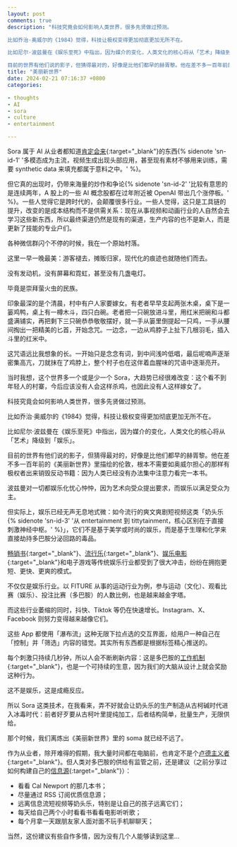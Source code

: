 ```yaml
---
layout: post
comments: true
description: "科技究竟会如何影响人类世界，很多先贤做过预测。

比如乔治·奥威尔的《1984》觉得，科技让极权变得更加彻底更加无所不在。

比如尼尔·波兹曼在《娱乐至死》中指出，因为媒介的变化，人类文化的核心将从「艺术」降级到「娱乐」。

目前的世界有他们说的影子，但猜得最对的，好像是比他们都早的赫胥黎。他在差不多一百年前的《美丽新世界》里描绘的伦敦，根本不需要如奥威尔担心的那样有极权者出来销毁反动书籍：因为人类已经没有办法集中注意力看完一本书。"
title: "美丽新世界"
date: 2024-02-21 07:16:37 +0800
categories: 

- thoughts
- AI
- sora
- culture
- entertainment

---
```


Sora 属于 AI 从业者都知道[肯定会来](/2024/01/ai-the-past-the-current-the-future-ii/){:target="_blank"}的东西{% sidenote 'sn-id-1' '多模态成为主流，视频生成出现头部应用，甚至现有素材不够用来训练，需要 synthetic data 来填充都属于意料之中。' %}。

但它真的出现时，仍带来海量的炒作和争论{% sidenote 'sn-id-2' '比较有意思的是连续两年，A 股上的一些 AI 概念股都在过年附近被 OpenAI 带出几个涨停板。' %}。一些人觉得它是跨时代的，会颠覆很多行业。一些人觉得，这只是工具链的提升，改变的是成本结构而不是供需关系：现在从事视频和动画行业的人自然会去学习这些新东西，所以最终渠道仍然是现有的渠道，生产内容的也不是新人，而是更新了技能的专业户们。

各种微信群闪个不停的时候，我在一个原始村落。

这里一早一晚最美：游客褪去，摊贩归家，现代化的痕迹也就随他们而去。

没有发动机，没有屏幕和霓虹，甚至没有几盏电灯。

毕竟是崇拜萤火虫的民族。

印象最深的是个清晨，村中有户人家要嫁女。有老者早早支起两张木桌，桌下是一篓鸡鸭，桌上有一樽木斗，四只白碗。老者把一只碗放进斗里，用红米把碗和斗都盛满铺实，再把剩下三只碗恭恭敬敬摆好，就一手从篓里倒提起一只鸡，一手从腰间掏出一把精美的匕首，开始念咒。一边念，一边从鸡脖子上扯下几根羽毛，插入斗里的红米中。

这咒语远比我想象的长。一开始只是念念有词，到中间浅吟低唱，最后呢喃声逐渐密集高亢，刀就抹在了鸡脖上，整个村子也在这伴着血腥味的咒语中逐渐亮开。

当时我想，这个世界多一个或是少一个 Sora，大趋势已经很难改变：这个看不到年轻人的村寨，今后应该没有人会这样杀鸡，也因此没有人这样嫁女了。

科技究竟会如何影响人类世界，很多先贤做过预测。

比如乔治·奥威尔的《1984》觉得，科技让极权变得更加彻底更加无所不在。

比如尼尔·波兹曼在《娱乐至死》中指出，因为媒介的变化，人类文化的核心将从「艺术」降级到「娱乐」。

目前的世界有他们说的影子，但猜得最对的，好像是比他们都早的赫胥黎。他在差不多一百年前的《美丽新世界》里描绘的伦敦，根本不需要如奥威尔担心的那样有极权者出来销毁反动书籍：因为人类已经没有办法集中注意力看完一本书。

波兹曼对一切都娱乐化忧心忡忡，因为艺术向受众提出要求，而娱乐以满足受众为主。

但实际上，娱乐已经无声无息地式微：如今流行的爽文爽剧短视频这类「奶头乐{% sidenote 'sn-id-3' '从 entertainment 到 tittytainment，核心区别在于直接刺激神经中枢。' %}」，它们不是基于美学或时尚的娱乐，而是基于生理和化学来直接劫持多巴胺分泌回路的毒品。

[畅销书](https://new.qq.com/rain/a/20240219A03UHB00){:target="_blank"}、[流行乐](https://36kr.com/p/2557186786615170){:target="_blank"}、[娱乐电影](https://zhuanlan.zhihu.com/p/616972910){:target="_blank"}和电子游戏等传统娱乐行业都受到了很大冲击，纷纷在拥抱更短、更快、更爽的模式。

不仅仅是娱乐行业。以 FITURE 从事的运动行业为例，参与运动（文化）、观看比赛（娱乐）、投注比赛（多巴胺）的人数比例，也是越来越金字塔。

而这些行业萎缩的同时，抖快、Tiktok 等仍在快速增长。Instagram、X、Facebook 则努力变得越来越像它们。

这些 App 都使用「瀑布流」这种无限下拉点选的交互界面，给用户一种自己在「控制」并「筛选」内容的错觉。其实所有东西都是根据标签精心推送的。

每个刺激只持续几秒钟，所以人会不断刷新内容：这是多巴胺的[工作机制](https://psychiatryresource.com/articles/new-findings-depression){:target="_blank"}，也是一个可持续的生意，因为我们的大脑从设计上就会奖励这种行为。

这不是娱乐，这是成瘾反应。

所以 Sora 这类技术，在我看来，弄不好就会让奶头乐的生产制造从古柯碱时代进入冰毒时代：前者好歹要从古柯叶里提纯加工，后者结构简单，批量生产，无限供给。

那个时候，我们离炼出《美丽新世界》里的 soma 就已经不远了。

作为从业者，除开难得的假期，我大量时间都在电脑前，也肯定不是个[卢德主义者](https://new.qq.com/rain/a/20231209A05QD500){:target="_blank"}。但人类对多巴胺的供给有监管之前，还是建议（之前分享过如何构建自己的[信息源](https://xiaobot.net/post/1942554d-b974-4471-af6e-61be61a04d47){:target="_blank"}）：

- 看看 Cal Newport 的那几本书；
- 尽量通过 RSS 订阅优质信息源；
- 远离信息流短视频等奶头乐，特别是让自己的孩子远离它们；
- 每天给自己两个小时看看书看看电影听听歌；
- 每个月拿一天跟朋友家人面对面不玩手机聊聊天；

当然，这份建议有些自作多情，因为没有几个人能够读到这里...
